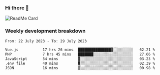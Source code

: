 ### Hi there 👋

<!--
**itzcy/itzcy** is a ✨ _special_ ✨ repository because its `README.md` (this file) appears on your GitHub profile.

Here are some ideas to get you started:

- 🔭 I’m currently working on ...
- 🌱 I’m currently learning ...
- 👯 I’m looking to collaborate on ...
- 🤔 I’m looking for help with ...
- 💬 Ask me about ...
- 📫 How to reach me: ...
- 😄 Pronouns: ...
- ⚡ Fun fact: ...
-->
![ReadMe Card](https://github-readme-stats.vercel.app/api?username=itzcy&show_icons=true&title_color=2d3198&icon_color=797cb8&text_color=24292e&bg_color=f6f8fa)

### Weekly development breakdown
<!--START_SECTION:waka-->

```txt
From: 22 July 2023 - To: 29 July 2023

Vue.js           17 hrs 26 mins  ███████████████▓░░░░░░░░░   62.21 %
PHP              7 hrs 45 mins   ███████░░░░░░░░░░░░░░░░░░   27.66 %
JavaScript       54 mins         ▓░░░░░░░░░░░░░░░░░░░░░░░░   03.23 %
.env file        40 mins         ▓░░░░░░░░░░░░░░░░░░░░░░░░   02.39 %
JSON             16 mins         ▒░░░░░░░░░░░░░░░░░░░░░░░░   00.98 %
```

<!--END_SECTION:waka-->
